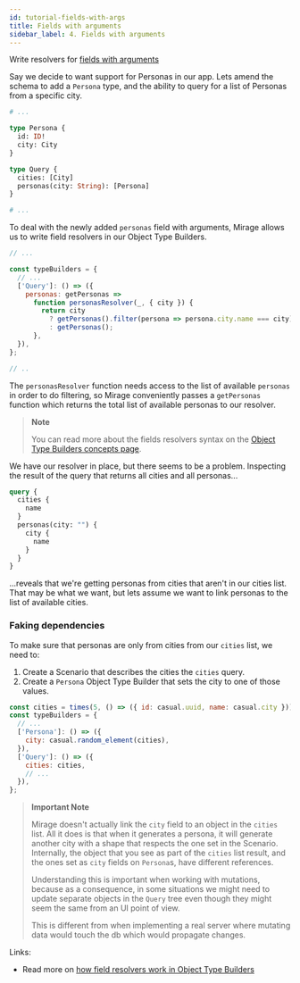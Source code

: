 ```yaml
---
id: tutorial-fields-with-args
title: Fields with arguments
sidebar_label: 4. Fields with arguments
---
```


Write resolvers for [fields with arguments](https://graphql.org/learn/schema/#arguments)

Say we decide to want support for Personas in our app. Lets amend the schema to add a `Persona` type, and the ability to query for a list of Personas from a specific city.

```graphql
# ...

type Persona {
  id: ID!
  city: City
}

type Query {
  cities: [City]
  personas(city: String): [Persona]
}

# ...
```

To deal with the newly added `personas` field with arguments, Mirage allows us to write field resolvers in our Object Type Builders.

```javascript
// ...

const typeBuilders = {
  // ...
  ['Query']: () => ({
    personas: getPersonas =>
      function personasResolver(_, { city }) {
        return city
          ? getPersonas().filter(persona => persona.city.name === city)
          : getPersonas();
      },
  }),
};

// ..
```

The `personasResolver` function needs access to the list of available `personas` in order to do filtering, so Mirage conveniently passes a `getPersonas` function which returns the total list of available personas to our resolver.

> **Note**
>
> You can read more about the fields resolvers syntax on the [Object Type Builders concepts page](/graphql-kimera/docs/object-type-builders#fields-with-arguments).

We have our resolver in place, but there seems to be a problem. Inspecting the result of the query that returns all cities and all personas...

```graphql
query {
  cities {
    name
  }
  personas(city: "") {
    city {
      name
    }
  }
}
```

...reveals that we're getting personas from cities that aren't in our cities list. That may be what we want, but lets assume we want to link personas to the list of available cities.

### Faking dependencies

To make sure that personas are only from cities from our `cities` list, we need to:

1. Create a Scenario that describes the cities the `cities` query.
2. Create a `Persona` Object Type Builder that sets the city to one of those values.

```javascript
const cities = times(5, () => ({ id: casual.uuid, name: casual.city }));
const typeBuilders = {
  // ...
  ['Persona']: () => ({
    city: casual.random_element(cities),
  }),
  ['Query']: () => ({
    cities: cities,
    // ...
  }),
};
```

> **Important Note**
>
> Mirage doesn't actually link the `city` field to an object in the `cities` list. All it does is that when it generates a persona, it will generate another city with a shape that respects the one set in the Scenario. Internally, the object that you see as part of the `cities` list result, and the ones set as `city` fields on `Persona`s, have different references.
>
> Understanding this is important when working with mutations, because as a consequence, in some situations we might need to update separate objects in the `Query` tree even though they might seem the same from an UI point of view.
>
> This is different from when implementing a real server where mutating data would touch the db which would propagate changes.

Links:

- Read more on [how field resolvers work in Object Type Builders](/graphql-kimera/docs/object-type-builders#fields-with-arguments)
